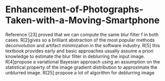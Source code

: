 # Enhancement-of-Photographs-Taken-with-a-Moving-Smartphone

Reference [23] proved that we can compute the same blur filter f in both cases.
R[2]gives so a brilliant abstraction of the most popular methods deconvolution and artifact minimization in the software industry.
R[5] this textbook provides early and basic approaches usually assume a priori knowledge to estimate the blur filter in deblurring the input image.
R[4]propose  a variational Bayesian approach using an assumption on the statistical property of the image gradient distribution to approximate the unblurred image.
R[25] propose a lot of algorithm for deblurring image


